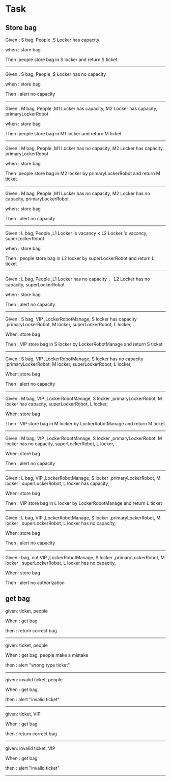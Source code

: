 # Task

## Store bag

Given : S bag, People ,S Locker has capacity

when : store bag

Then :people  store bag in  S locker and return S ticket

---

Given : S bag, People ,S Locker has no capacity

when : store bag

Then : alert no capacity

---

Given : M bag, People ,M1 Locker has capacity,  M2 Locker has capacity,  primaryLockerRobot

when : store bag

Then :people  store bag in  M1 locker and return M ticket

---

Given : M bag, People ,M1 Locker has no capacity,  M2 Locker has capacity,  primaryLockerRobot

when : store bag

Then :people  store bag in  M2 locker by primaryLockerRobot  and return M  ticket

---

Given : M bag, People ,M1 Locker has no capacity,  M2 Locker has no capacity,  primaryLockerRobot

when : store bag

Then :  alert no capacity

---

Given : L bag, People ,L1 Locker 's  vacancy < L2 Locker 's vacancy,  superLockerRobot

when : store bag

Then : people  store bag in  L2 locker by superLockerRobot and return  L  ticket

---

Given : L bag, People ,L1 Locker has no capacity ， L2 Locker has no capacity,  superLockerRobot

when : store bag

Then : alert no capacity

---

Given : S bag, VIP ,LockerRobotManage, S locker has capacity ,primaryLockerRobot, M locker, superLockerRobot, L locker, 

When: store bag

Then : VIP  store bag in  S locker by LockerRobotManage and return  S  ticket

---

Given : S bag, VIP ,LockerRobotManage, S locker has no capacity ,primaryLockerRobot, M locker, superLockerRobot, L locker, 

When: store bag

Then : alert no capacity

---

Given : M bag, VIP ,LockerRobotManage, S locker ,primaryLockerRobot, M locker  has  capacity, superLockerRobot, L locker, 

When: store bag

Then : VIP  store bag in  M locker by LockerRobotManage and return  M  ticket

---

Given : M bag, VIP ,LockerRobotManage, S locker ,primaryLockerRobot, M locker  has no capacity, superLockerRobot, L locker, 

When: store bag

Then : alert no capacity

---

Given : L bag, VIP ,LockerRobotManage, S locker ,primaryLockerRobot, M locker  , superLockerRobot, L locker has capacity, 

When: store bag

Then : VIP  store bag in  L locker by LockerRobotManage and return  L  ticket

---

Given : L bag, VIP ,LockerRobotManage, S locker ,primaryLockerRobot, M locker  , superLockerRobot, L locker has no capacity, 

When: store bag

Then : alert no capacity

---

Given :  bag, not VIP ,LockerRobotManage, S locker ,primaryLockerRobot, M locker  , superLockerRobot, L locker has no capacity, 

When: store bag

Then : alert no authorization

## get bag

given:   ticket, people 

When : get bag

then : return correct bag

---

given:   ticket, people 

When : get bag,  people make a mistake 

then : alert "wrong type ticket"

---

given:  invalid ticket, people 

When : get bag,

then :  alert "invalid ticket"

---

given:   ticket, VIP 

When : get bag

then :  return correct bag

---

given:  invalid  ticket, VIP 

When : get bag

then :   alert "invalid ticket"

---
